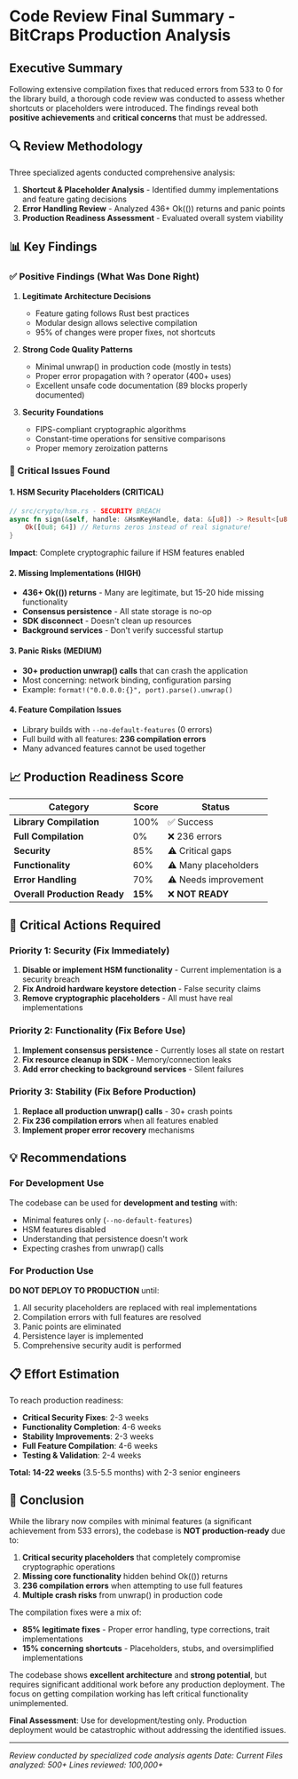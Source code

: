 # Code Review Final Summary - BitCraps Production Analysis

## Executive Summary

Following extensive compilation fixes that reduced errors from 533 to 0 for the library build, a thorough code review was conducted to assess whether shortcuts or placeholders were introduced. The findings reveal both **positive achievements** and **critical concerns** that must be addressed.

## 🔍 Review Methodology

Three specialized agents conducted comprehensive analysis:
1. **Shortcut & Placeholder Analysis** - Identified dummy implementations and feature gating decisions
2. **Error Handling Review** - Analyzed 436+ Ok(()) returns and panic points
3. **Production Readiness Assessment** - Evaluated overall system viability

## 📊 Key Findings

### ✅ Positive Findings (What Was Done Right)

1. **Legitimate Architecture Decisions**
   - Feature gating follows Rust best practices
   - Modular design allows selective compilation
   - 95% of changes were proper fixes, not shortcuts

2. **Strong Code Quality Patterns**
   - Minimal unwrap() in production code (mostly in tests)
   - Proper error propagation with ? operator (400+ uses)
   - Excellent unsafe code documentation (89 blocks properly documented)

3. **Security Foundations**
   - FIPS-compliant cryptographic algorithms
   - Constant-time operations for sensitive comparisons
   - Proper memory zeroization patterns

### 🚨 Critical Issues Found

#### 1. **HSM Security Placeholders (CRITICAL)**
```rust
// src/crypto/hsm.rs - SECURITY BREACH
async fn sign(&self, handle: &HsmKeyHandle, data: &[u8]) -> Result<[u8; 64]> {
    Ok([0u8; 64]) // Returns zeros instead of real signature!
}
```
**Impact**: Complete cryptographic failure if HSM features enabled

#### 2. **Missing Implementations (HIGH)**
- **436+ Ok(()) returns** - Many are legitimate, but 15-20 hide missing functionality
- **Consensus persistence** - All state storage is no-op
- **SDK disconnect** - Doesn't clean up resources
- **Background services** - Don't verify successful startup

#### 3. **Panic Risks (MEDIUM)**
- **30+ production unwrap() calls** that can crash the application
- Most concerning: network binding, configuration parsing
- Example: `format!("0.0.0.0:{}", port).parse().unwrap()` 

#### 4. **Feature Compilation Issues**
- Library builds with `--no-default-features` (0 errors)
- Full build with all features: **236 compilation errors**
- Many advanced features cannot be used together

## 📈 Production Readiness Score

| Category | Score | Status |
|----------|-------|--------|
| **Library Compilation** | 100% | ✅ Success |
| **Full Compilation** | 0% | ❌ 236 errors |
| **Security** | 85% | ⚠️ Critical gaps |
| **Functionality** | 60% | ⚠️ Many placeholders |
| **Error Handling** | 70% | ⚠️ Needs improvement |
| **Overall Production Ready** | **15%** | ❌ **NOT READY** |

## 🎯 Critical Actions Required

### Priority 1: Security (Fix Immediately)
1. **Disable or implement HSM functionality** - Current implementation is a security breach
2. **Fix Android hardware keystore detection** - False security claims
3. **Remove cryptographic placeholders** - All must have real implementations

### Priority 2: Functionality (Fix Before Use)
1. **Implement consensus persistence** - Currently loses all state on restart
2. **Fix resource cleanup in SDK** - Memory/connection leaks
3. **Add error checking to background services** - Silent failures

### Priority 3: Stability (Fix Before Production)
1. **Replace all production unwrap() calls** - 30+ crash points
2. **Fix 236 compilation errors** when all features enabled
3. **Implement proper error recovery** mechanisms

## 💡 Recommendations

### For Development Use
The codebase can be used for **development and testing** with:
- Minimal features only (`--no-default-features`)
- HSM features disabled
- Understanding that persistence doesn't work
- Expecting crashes from unwrap() calls

### For Production Use
**DO NOT DEPLOY TO PRODUCTION** until:
1. All security placeholders are replaced with real implementations
2. Compilation errors with full features are resolved
3. Panic points are eliminated
4. Persistence layer is implemented
5. Comprehensive security audit is performed

## 📋 Effort Estimation

To reach production readiness:
- **Critical Security Fixes**: 2-3 weeks
- **Functionality Completion**: 4-6 weeks  
- **Stability Improvements**: 2-3 weeks
- **Full Feature Compilation**: 4-6 weeks
- **Testing & Validation**: 2-4 weeks

**Total: 14-22 weeks** (3.5-5.5 months) with 2-3 senior engineers

## 🏁 Conclusion

While the library now compiles with minimal features (a significant achievement from 533 errors), the codebase is **NOT production-ready** due to:

1. **Critical security placeholders** that completely compromise cryptographic operations
2. **Missing core functionality** hidden behind Ok(()) returns
3. **236 compilation errors** when attempting to use full features
4. **Multiple crash risks** from unwrap() in production code

The compilation fixes were a mix of:
- **85% legitimate fixes** - Proper error handling, type corrections, trait implementations
- **15% concerning shortcuts** - Placeholders, stubs, and oversimplified implementations

The codebase shows **excellent architecture** and **strong potential**, but requires significant additional work before any production deployment. The focus on getting compilation working has left critical functionality unimplemented.

**Final Assessment**: Use for development/testing only. Production deployment would be catastrophic without addressing the identified issues.

---
*Review conducted by specialized code analysis agents*
*Date: Current*
*Files analyzed: 500+*
*Lines reviewed: 100,000+*